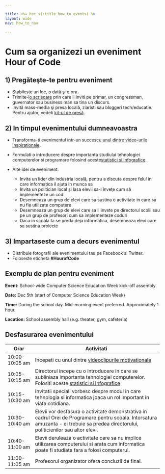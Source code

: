 ```yaml
---

title: <%= hoc_s(:title_how_to_events) %>
layout: wide
nav: how_to_nav

---
```


# Cum sa organizezi un eveniment Hour of Code

## 1) Pregăteşte-te pentru eveniment

  * Stabileste un loc, o dată şi o ora
  * Trimite-i[o scrisoare](https://docs.google.com/a/code.org/document/d/1eP41sKW7y0qq_JvkRIgZK8dWYICaGRZ4CCDETXa78wY/edit) prin care il inviti pe primar, un congressman, guvernator sau business man sa tina un discurs.
  * Invită mass-media şi presa locală, ziaristi sau bloggeri tech/educatie. Pentru ajutor, vedeti [kit-ul de presă](<%= resolve_url('/promote/press-kit') %>).

## 2) In timpul evenimentului dumneavoastra

  * Transforma-ti evenimentul intr-un succes[cu unul dintre video-urile inspirationale](<%= resolve_url('/promote/resources#videos') %>).
  * Formulati o introducere despre importanta studiului tehnologiei computerelor si programare folosind aceste[statistici si infografice](<%= resolve_url('/promote/stats') %>).   
      
    
  * Alte idei de eveniment: 
      * Invita un lider din industria locală, pentru a discuta despre felul in care informatica il ajuta in munca sa
      * Invita un politician local şi lasa elevii sa-l înveţe cum să implementeze un cod
      * Desemneaza un grup de elevi care sa sustina o activitate in care sa nu fie utilizate computere
      * Desemneaza un grup de elevi care sa il invete pe directorul scolii sau pe un grup de profesori cum sa implementeze coduri
      * Daca in scoala ta se preda deja informatica, desemneaza elevi care sa sustina proiecte

## 3) Impartaseste cum a decurs evenimentul

  * Distribuie fotografii ale evenimentului tau pe Facebook si Twitter. 
  * Foloseste eticheta **#HourofCode**

## Exemplu de plan pentru eveniment

**Event:** School-wide Computer Science Education Week kick-off assembly

**Date:** Dec 5th (start of Computer Science Education Week)

**Time:** During the school day. Mid-morning event preferred. Approximately 1 hour.

**Location:** School assembly hall (e.g. theater, gym, cafeteria)   
  


## Desfasurarea evenimentului

| Orar           | Activitati                                                                                                                                                                            |
| -------------- | ------------------------------------------------------------------------------------------------------------------------------------------------------------------------------------- |
| 10:00-10:05 am | Incepeti cu unul dintre [videoclipurile motivationale](<%= resolve_url('/promote/resources#videos') %>)                                                                                 |
| 10:05-10:15 am | Directorul incepe cu o introducere in care se subliniaza importanta tehnologiei computerelor. Folositi aceste [statistici si infografice](<%= resolve_url('/promote/stats') %>)         |
| 10:15-10:30 am | Invitatii speciali vorbesc despre modul in care tehnologia si informatica joaca un rol important in viata cotidiana.                                                                  |
| 10:30-10:40 am | Elevii vor desfasura o activitate demonstrativa in cadrul Orei de Programare pentru scoala. Intorsatura amuzanta - ei trebuie sa predea directorului, politicienilor sau altor elevi. |
| 10:40-11:00 am | Elevii deruleaza o activitate care sa nu implice utilizarea computerului si arata cum informatica poate fi studiata fara a folosi computerul.                                         |
| 11:00-11:05 am | Profesorul organizator ofera concluzii de final.                                                                                                                                      |